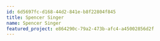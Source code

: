```yaml
---
id: 6d5697fc-d168-44d2-841e-b8f22804f845
title: Spencer Singer
name: Spencer Singer
featured_project: e864290c-79a2-473b-afc4-a45002856d2f
---
```

